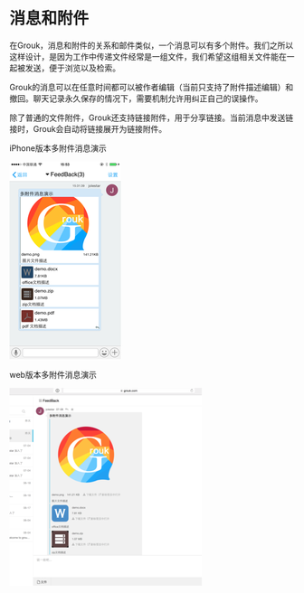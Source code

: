 # 消息和附件

在Grouk，消息和附件的关系和邮件类似，一个消息可以有多个附件。我们之所以这样设计，是因为工作中传递文件经常是一组文件，我们希望这组相关文件能在一起被发送，便于浏览以及检索。

Grouk的消息可以在任意时间都可以被作者编辑（当前只支持了附件描述编辑）和撤回。聊天记录永久保存的情况下，需要机制允许用纠正自己的误操作。

除了普通的文件附件，Grouk还支持链接附件，用于分享链接。当前消息中发送链接时，Grouk会自动将链接展开为链接附件。

iPhone版本多附件消息演示

![iPhone版本多附件消息演示](imgs/messages-350.png)

web版本多附件消息演示

![web版本多附件消息演示](imgs/messages-web2-350.png)